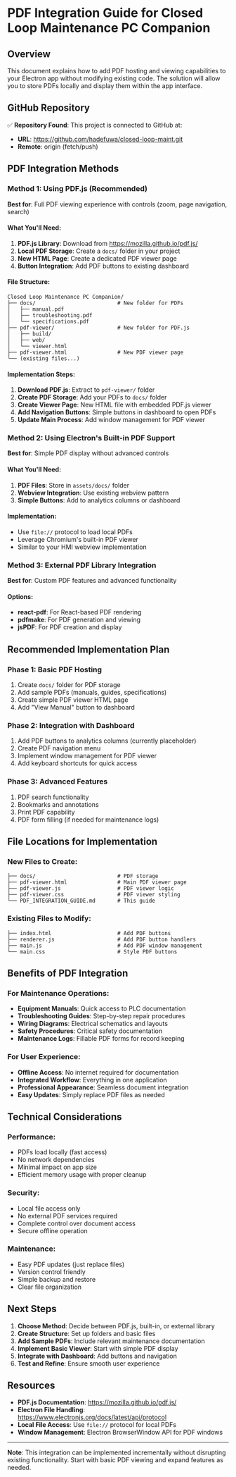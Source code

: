 # PDF Integration Guide for Closed Loop Maintenance PC Companion

## Overview
This document explains how to add PDF hosting and viewing capabilities to your Electron app without modifying existing code. The solution will allow you to store PDFs locally and display them within the app interface.

## GitHub Repository
✅ **Repository Found**: This project is connected to GitHub at:
- **URL**: https://github.com/hadefuwa/closed-loop-maint.git
- **Remote**: origin (fetch/push)

## PDF Integration Methods

### Method 1: Using PDF.js (Recommended)
**Best for**: Full PDF viewing experience with controls (zoom, page navigation, search)

#### What You'll Need:
1. **PDF.js Library**: Download from https://mozilla.github.io/pdf.js/
2. **Local PDF Storage**: Create a `docs/` folder in your project
3. **New HTML Page**: Create a dedicated PDF viewer page
4. **Button Integration**: Add PDF buttons to existing dashboard

#### File Structure:
```
Closed Loop Maintenance PC Companion/
├── docs/                          # New folder for PDFs
│   ├── manual.pdf
│   ├── troubleshooting.pdf
│   └── specifications.pdf
├── pdf-viewer/                    # New folder for PDF.js
│   ├── build/
│   ├── web/
│   └── viewer.html
├── pdf-viewer.html                # New PDF viewer page
└── (existing files...)
```

#### Implementation Steps:
1. **Download PDF.js**: Extract to `pdf-viewer/` folder
2. **Create PDF Storage**: Add your PDFs to `docs/` folder
3. **Create Viewer Page**: New HTML file with embedded PDF.js viewer
4. **Add Navigation Buttons**: Simple buttons in dashboard to open PDFs
5. **Update Main Process**: Add window management for PDF viewer

### Method 2: Using Electron's Built-in PDF Support
**Best for**: Simple PDF display without advanced controls

#### What You'll Need:
1. **PDF Files**: Store in `assets/docs/` folder
2. **Webview Integration**: Use existing webview pattern
3. **Simple Buttons**: Add to analytics columns or dashboard

#### Implementation:
- Use `file://` protocol to load local PDFs
- Leverage Chromium's built-in PDF viewer
- Similar to your HMI webview implementation

### Method 3: External PDF Library Integration
**Best for**: Custom PDF features and advanced functionality

#### Options:
- **react-pdf**: For React-based PDF rendering
- **pdfmake**: For PDF generation and viewing
- **jsPDF**: For PDF creation and display

## Recommended Implementation Plan

### Phase 1: Basic PDF Hosting
1. Create `docs/` folder for PDF storage
2. Add sample PDFs (manuals, guides, specifications)
3. Create simple PDF viewer HTML page
4. Add "View Manual" button to dashboard

### Phase 2: Integration with Dashboard
1. Add PDF buttons to analytics columns (currently placeholder)
2. Create PDF navigation menu
3. Implement window management for PDF viewer
4. Add keyboard shortcuts for quick access

### Phase 3: Advanced Features
1. PDF search functionality
2. Bookmarks and annotations
3. Print PDF capability
4. PDF form filling (if needed for maintenance logs)

## File Locations for Implementation

### New Files to Create:
```
├── docs/                          # PDF storage
├── pdf-viewer.html                # Main PDF viewer page
├── pdf-viewer.js                  # PDF viewer logic
├── pdf-viewer.css                 # PDF viewer styling
└── PDF_INTEGRATION_GUIDE.md       # This guide
```

### Existing Files to Modify:
```
├── index.html                     # Add PDF buttons
├── renderer.js                    # Add PDF button handlers  
├── main.js                        # Add PDF window management
└── main.css                       # Style PDF buttons
```

## Benefits of PDF Integration

### For Maintenance Operations:
- **Equipment Manuals**: Quick access to PLC documentation
- **Troubleshooting Guides**: Step-by-step repair procedures
- **Wiring Diagrams**: Electrical schematics and layouts
- **Safety Procedures**: Critical safety documentation
- **Maintenance Logs**: Fillable PDF forms for record keeping

### For User Experience:
- **Offline Access**: No internet required for documentation
- **Integrated Workflow**: Everything in one application
- **Professional Appearance**: Seamless document integration
- **Easy Updates**: Simply replace PDF files as needed

## Technical Considerations

### Performance:
- PDFs load locally (fast access)
- No network dependencies
- Minimal impact on app size
- Efficient memory usage with proper cleanup

### Security:
- Local file access only
- No external PDF services required
- Complete control over document access
- Secure offline operation

### Maintenance:
- Easy PDF updates (just replace files)
- Version control friendly
- Simple backup and restore
- Clear file organization

## Next Steps

1. **Choose Method**: Decide between PDF.js, built-in, or external library
2. **Create Structure**: Set up folders and basic files
3. **Add Sample PDFs**: Include relevant maintenance documentation
4. **Implement Basic Viewer**: Start with simple PDF display
5. **Integrate with Dashboard**: Add buttons and navigation
6. **Test and Refine**: Ensure smooth user experience

## Resources

- **PDF.js Documentation**: https://mozilla.github.io/pdf.js/
- **Electron File Handling**: https://www.electronjs.org/docs/latest/api/protocol
- **Local File Access**: Use `file://` protocol for local PDFs
- **Window Management**: Electron BrowserWindow API for PDF windows

---

**Note**: This integration can be implemented incrementally without disrupting existing functionality. Start with basic PDF viewing and expand features as needed. 